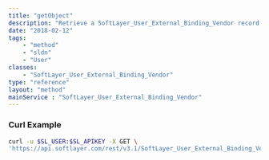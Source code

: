 ```yaml
---
title: "getObject"
description: "Retrieve a SoftLayer_User_External_Binding_Vendor record."
date: "2018-02-12"
tags:
    - "method"
    - "sldn"
    - "User"
classes:
    - "SoftLayer_User_External_Binding_Vendor"
type: "reference"
layout: "method"
mainService : "SoftLayer_User_External_Binding_Vendor"
---
```


### Curl Example
```bash
curl -u $SL_USER:$SL_APIKEY -X GET \
'https://api.softlayer.com/rest/v3.1/SoftLayer_User_External_Binding_Vendor/{SoftLayer_User_External_Binding_VendorID}/getObject'
```
